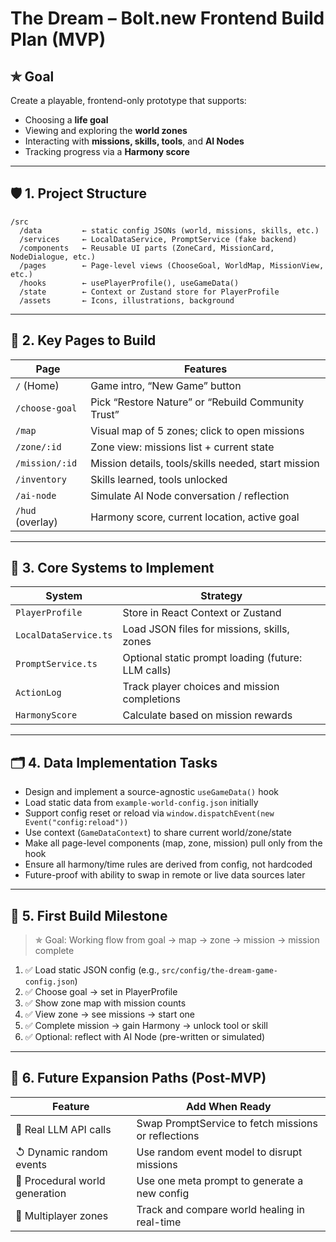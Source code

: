 # The Dream – Bolt.new Frontend Build Plan (MVP)

## ✯ Goal

Create a playable, frontend-only prototype that supports:

* Choosing a **life goal**
* Viewing and exploring the **world zones**
* Interacting with **missions, skills, tools**, and **AI Nodes**
* Tracking progress via a **Harmony score**

---

## 🛡️ 1. Project Structure

```
/src
  /data         ← static config JSONs (world, missions, skills, etc.)
  /services     ← LocalDataService, PromptService (fake backend)
  /components   ← Reusable UI parts (ZoneCard, MissionCard, NodeDialogue, etc.)
  /pages        ← Page-level views (ChooseGoal, WorldMap, MissionView, etc.)
  /hooks        ← usePlayerProfile(), useGameData()
  /state        ← Context or Zustand store for PlayerProfile
  /assets       ← Icons, illustrations, background
```

---

## 📒 2. Key Pages to Build

| Page             | Features                                            |
| ---------------- | --------------------------------------------------- |
| `/` (Home)       | Game intro, “New Game” button                       |
| `/choose-goal`   | Pick “Restore Nature” or “Rebuild Community Trust”  |
| `/map`           | Visual map of 5 zones; click to open missions       |
| `/zone/:id`      | Zone view: missions list + current state            |
| `/mission/:id`   | Mission details, tools/skills needed, start mission |
| `/inventory`     | Skills learned, tools unlocked                      |
| `/ai-node`       | Simulate AI Node conversation / reflection          |
| `/hud` (overlay) | Harmony score, current location, active goal        |

---

## 🧠 3. Core Systems to Implement

| System                | Strategy                                           |
| --------------------- | -------------------------------------------------- |
| `PlayerProfile`       | Store in React Context or Zustand                  |
| `LocalDataService.ts` | Load JSON files for missions, skills, zones        |
| `PromptService.ts`    | Optional static prompt loading (future: LLM calls) |
| `ActionLog`           | Track player choices and mission completions       |
| `HarmonyScore`        | Calculate based on mission rewards                 |

---
## 🗂️ 4. Data Implementation Tasks

- Design and implement a source-agnostic `useGameData()` hook
- Load static data from `example-world-config.json` initially
- Support config reset or reload via `window.dispatchEvent(new Event("config:reload"))`
- Use context (`GameDataContext`) to share current world/zone/state
- Make all page-level components (map, zone, mission) pull only from the hook
- Ensure all harmony/time rules are derived from config, not hardcoded
- Future-proof with ability to swap in remote or live data sources later

---

## 🧪 5. First Build Milestone

> ✯ Goal: Working flow from goal → map → zone → mission → mission complete

1. ✅ Load static JSON config (e.g., `src/config/the-dream-game-config.json`)
2. ✅ Choose goal → set in PlayerProfile
3. ✅ Show zone map with mission counts
4. ✅ View zone → see missions → start one
5. ✅ Complete mission → gain Harmony → unlock tool or skill
6. ✅ Optional: reflect with AI Node (pre-written or simulated)

---

## 🚀 6. Future Expansion Paths (Post-MVP)

| Feature                        | Add When Ready                                      |
| ------------------------------ | --------------------------------------------------- |
| 🧠 Real LLM API calls          | Swap PromptService to fetch missions or reflections |
| ↺ Dynamic random events        | Use random event model to disrupt missions          |
| 🛁 Procedural world generation | Use one meta prompt to generate a new config        |
| 🥱️ Multiplayer zones          | Track and compare world healing in real-time        |
